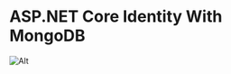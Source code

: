 # ASP.NET Core Identity With MongoDB


![Alt](https://repobeats.axiom.co/api/embed/8939ab71e40e97ca3cfc979a9e12c4302ccb5e84.svg "Repobeats analytics image")
